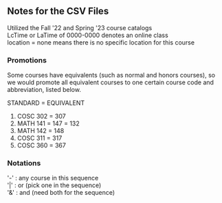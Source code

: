 ## Notes for the CSV Files ##
Utilized the Fall '22 and Spring '23 course catalogs<br />
LcTime or LaTime of 0000-0000 denotes an online class<br />
location = none means there is no specific location for this course<br />

### Promotions ###
Some courses have equivalents (such as normal and honors courses), so we would promote all equivalent courses to one certain course code and abbreviation, listed below.<br />

STANDARD = EQUIVALENT<br />
<ol>
  <li>COSC 302 = 307</li>
  <li>MATH 141 = 147 = 132</li>
  <li>MATH 142 = 148</li>
  <li>COSC 311 = 317</li>
  <li>COSC 360 = 367</li>
</ol>

### Notations ###
'-' : any course in this sequence<br />
'|' : or (pick one in the sequence) <br />
'&' : and (need both for the sequence)<br />

